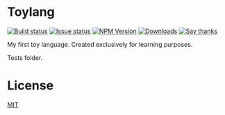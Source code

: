 Toylang
=======

  [![Build status][circle-ci-badge]][circle-ci]
  [![Issue status][gh-issues-badge]][gh-issues]
  [![NPM Version][npm-module-version-badge]][npm-module]
  [![Downloads][npm-downloads-total-badge]][npm-module]
  [![Say thanks][saythanks-badge]][saythanks-to]

My first toy language. Created exclusively for learning purposes.

Tests folder.

License
=======

[MIT][LICENSE]

[circle-ci]: https://circleci.com/gh/dptole/toylang
[circle-ci-badge]: https://img.shields.io/circleci/project/dptole/toylang.svg
[gh-issues-badge]: https://img.shields.io/github/issues-raw/dptole/toylang.svg
[gh-issues]: https://github.com/dptole/toylang/issues
[npm-module-version-badge]: https://img.shields.io/npm/v/@dptole/toylang.svg
[npm-module]: https://www.npmjs.org/package/@dptole/toylang
[npm-downloads-total-badge]: https://img.shields.io/npm/dt/@dptole/toylang.svg
[saythanks-badge]: https://img.shields.io/badge/say%20thanks-%E3%83%84-44cc11.svg
[saythanks-to]: https://saythanks.io/to/dptole
[LICENSE]: LICENSE
